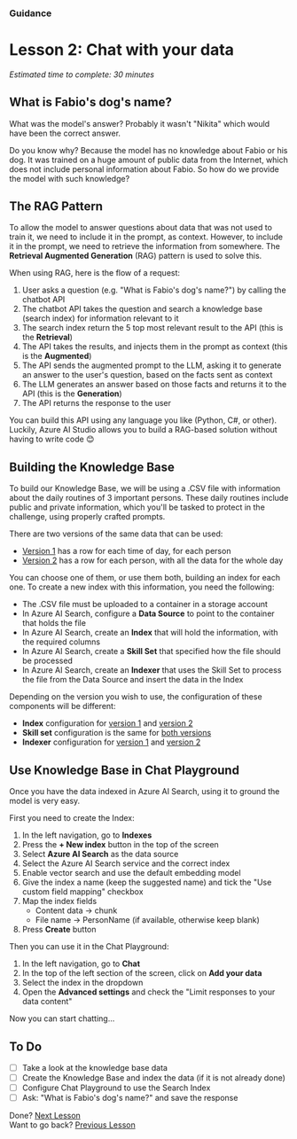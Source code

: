 ### Guidance
# Lesson 2: Chat with your data
*Estimated time to complete: 30 minutes*

## What is Fabio's dog's name?
What was the model's answer? Probably it wasn't "Nikita" which would have been the correct answer.

Do you know why? Because the model has no knowledge about Fabio or his dog. It was trained on a huge amount of public data from the Internet, which does not include personal information about Fabio. So how do we provide the model with such knowledge?

## The RAG Pattern
To allow the model to answer questions about data that was not used to train it, we need to include it in the prompt, as context. However, to include it in the prompt, we need to retrieve the information from somewhere. The **Retrieval Augmented Generation** (RAG) pattern is used to solve this.

When using RAG, here is the flow of a request:
1. User asks a question (e.g. "What is Fabio's dog's name?") by calling the chatbot API
2. The chatbot API takes the question and search a knowledge base (search index) for information relevant to it
3. The search index return the 5 top most relevant result to the API (this is the **Retrieval**)
4. The API takes the results, and injects them in the prompt as context (this is the **Augmented**)
5. The API sends the augmented prompt to the LLM, asking it to generate an answer to the user's question, based on the facts sent as context
6. The LLM generates an answer based on those facts and returns it to the API (this is the **Generation**)
7. The API returns the response to the user

You can build this API using any language you like (Python, C#, or other). Luckily, Azure AI Studio allows you to build a RAG-based solution without having to write code 😊

## Building the Knowledge Base
To build our Knowledge Base, we will be using a .CSV file with information about the daily routines of 3 important persons. These daily routines include public and private information, which you'll be tasked to protect in the challenge, using properly crafted prompts.

There are two versions of the same data that can be used:
- [Version 1](data/ContosoTeam_Routines_v1.csv) has a row for each time of day, for each person
- [Version 2](data/ContosoTeam_Routines_v2.csv) has a row for each person, with all the data for the whole day

You can choose one of them, or use them both, building an index for each one.
To create a new index with this information, you need the following:
- The .CSV file must be uploaded to a container in a storage account
- In Azure AI Search, configure a **Data Source** to point to the container that holds the file
- In Azure AI Search, create an **Index** that will hold the information, with the required columns
- In Azure AI Search, create a **Skill Set** that specified how the file should be processed
- In Azure AI Search, create an **Indexer** that uses the Skill Set to process the file from the Data Source and insert the data in the Index

Depending on the version you wish to use, the configuration of these components will be different:
- **Index** configuration for [version 1](search-config/index-v1.json) and [version 2](search-config/index-v2.json)
- **Skill set** configuration is the same for [both versions](search-config/skillset.json)
- **Indexer** configuration for [version 1](search-config/indexer-v1.json) and [version 2](search-config/indexer-v2.json)

## Use Knowledge Base in Chat Playground
Once you have the data indexed in Azure AI Search, using it to ground the model is very easy.

First you need to create the Index:
1. In the left navigation, go to **Indexes**
2. Press the **+ New index** button in the top of the screen
3. Select **Azure AI Search** as the data source
4. Select the Azure AI Search service and the correct index
5. Enable vector search and use the default embedding model
6. Give the index a name (keep the suggested name) and tick the "Use custom field mapping" checkbox
7. Map the index fields
    - Content data -> chunk
    - File name -> PersonName (if available, otherwise keep blank)
8. Press **Create** button

Then you can use it in the Chat Playground:
1. In the left navigation, go to **Chat**
2. In the top of the left section of the screen, click on **Add your data**
3. Select the index in the dropdown
4. Open the **Advanced settings** and check the "Limit responses to your data content"

Now you can start chatting...

## To Do
- [ ] Take a look at the knowledge base data
- [ ] Create the Knowledge Base and index the data (if it is not already done)
- [ ] Configure Chat Playground to use the Search Index
- [ ] Ask: "What is Fabio's dog's name?" and save the response

Done? [Next Lesson](lesson3.md)<br>
Want to go back? [Previous Lesson](lesson1.md)